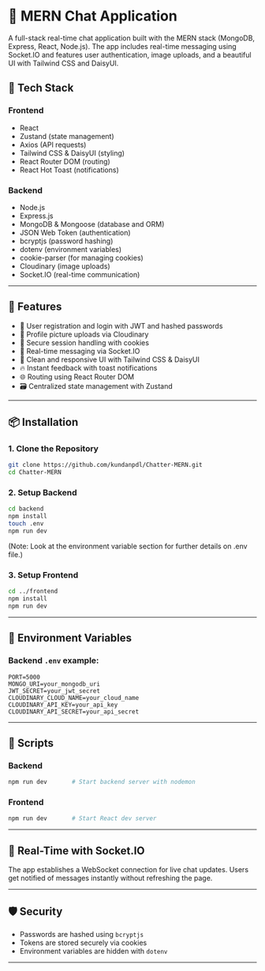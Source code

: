 # 💬 MERN Chat Application

A full-stack real-time chat application built with the MERN stack (MongoDB, Express, React, Node.js). The app includes real-time messaging using Socket.IO and features user authentication, image uploads, and a beautiful UI with Tailwind CSS and DaisyUI.

## 🧰 Tech Stack

### **Frontend**

* React
* Zustand (state management)
* Axios (API requests)
* Tailwind CSS & DaisyUI (styling)
* React Router DOM (routing)
* React Hot Toast (notifications)

### **Backend**

* Node.js
* Express.js
* MongoDB & Mongoose (database and ORM)
* JSON Web Token (authentication)
* bcryptjs (password hashing)
* dotenv (environment variables)
* cookie-parser (for managing cookies)
* Cloudinary (image uploads)
* Socket.IO (real-time communication)

---

## 🚀 Features

* 👥 User registration and login with JWT and hashed passwords
* 📸 Profile picture uploads via Cloudinary
* 🍪 Secure session handling with cookies
* 🧵 Real-time messaging via Socket.IO
* 🎨 Clean and responsive UI with Tailwind CSS & DaisyUI
* 🔥 Instant feedback with toast notifications
* 🌐 Routing using React Router DOM
* 🗃️ Centralized state management with Zustand

---

## 📦 Installation

### 1. Clone the Repository

```bash
git clone https://github.com/kundanpdl/Chatter-MERN.git
cd Chatter-MERN
```

### 2. Setup Backend

```bash
cd backend
npm install
touch .env
npm run dev
```
(Note: Look at the environment variable section for further details on .env file.)

### 3. Setup Frontend

```bash
cd ../frontend
npm install
npm run dev
```

---

## 🔐 Environment Variables

### Backend `.env` example:

```
PORT=5000
MONGO_URI=your_mongodb_uri
JWT_SECRET=your_jwt_secret
CLOUDINARY_CLOUD_NAME=your_cloud_name
CLOUDINARY_API_KEY=your_api_key
CLOUDINARY_API_SECRET=your_api_secret
```

---

## 🔧 Scripts

### Backend

```bash
npm run dev       # Start backend server with nodemon
```

### Frontend

```bash
npm run dev       # Start React dev server
```

---

## 📡 Real-Time with Socket.IO

The app establishes a WebSocket connection for live chat updates. Users get notified of messages instantly without refreshing the page.

---

## 🛡️ Security

* Passwords are hashed using `bcryptjs`
* Tokens are stored securely via cookies
* Environment variables are hidden with `dotenv`

---
